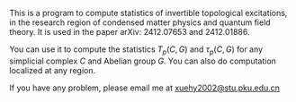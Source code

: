 This is a program to compute statistics of invertible topological excitations, in the research region of condensed matter physics and quantum field theory. It is used in the paper arXiv: 2412.07653 and 2412.01886.

You can use it to compute the statistics $T_p(C,G)$ and $\tau_p(C,G)$ for any simplicial complex $C$ and Abelian group $G$. You can also do computation localized at any region.

If you have any problem, please email me at xuehy2002@stu.pku.edu.cn
